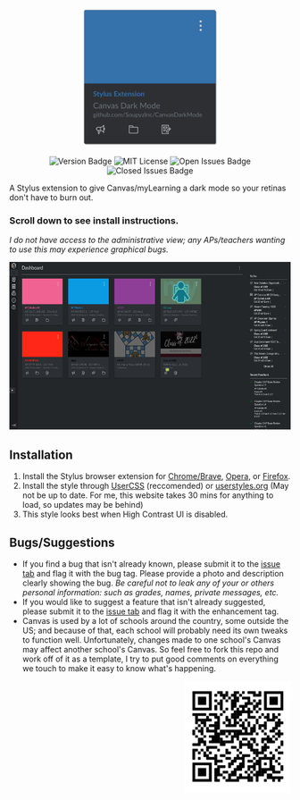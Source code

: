 <p align="center">
  <img width="250" src="https://github.com/SoupyzInc/CanvasDarkMode/blob/main/images/CanvasDarkModeIcon.png" alt="Canvas Dark Mode Logo">
</p>
<p align="center">
  <img src="https://img.shields.io/badge/version-1.3.6-green" alt="Version Badge">
  <img src="https://img.shields.io/github/license/soupyzinc/CanvasDarkMode" alt="MIT License">
  <img src="https://img.shields.io/github/issues-raw/soupyzinc/canvasdarkmode" alt="Open Issues Badge">
  <img src="https://img.shields.io/github/issues-closed-raw/soupyzinc/canvasdarkmode" alt="Closed Issues Badge">
</p>

A Stylus extension to give Canvas/myLearning a dark mode so your retinas don't have to burn out. 

### **Scroll down to see install instructions.**

*I do not have access to the administrative view; any APs/teachers wanting to use this may experience graphical bugs.*

<p align="left">
<img src="https://github.com/SoupyzInc/CanvasDarkMode/blob/main/images/Dashboardv1.1.5.png" alt="v1.1.5 Preview" height="300">
</p>

## Installation
1. Install the Stylus browser extension for [Chrome/Brave](https://chrome.google.com/webstore/detail/stylus/clngdbkpkpeebahjckkjfobafhncgmne), [Opera](https://addons.opera.com/en-gb/extensions/details/stylus/), or [Firefox](https://addons.mozilla.org/en-US/firefox/addon/styl-us/).
2. Install the style through [UserCSS](https://raw.githubusercontent.com/SoupyzInc/CanvasDarkMode/main/CanvasDarkMode.user.css) (reccomended) or [userstyles.org](https://userstyles.org/styles/191622/mylearning-dark-mode) (May not be up to date. For me, this website takes 30 mins for anything to load, so updates may be behind)
3. This style looks best when High Contrast UI is disabled.

## Bugs/Suggestions
- If you find a bug that isn't already known, please submit it to the [issue tab](https://github.com/SoupyzInc/CanvasDarkMode/issues) and flag it with the bug tag. Please provide a photo and description clearly showing the bug. *Be careful not to leak any of your or others personal information: such as grades, names, private messages, etc.*
- If you would like to suggest a feature that isn't already suggested, please submit it to the [issue tab](https://github.com/SoupyzInc/CanvasDarkMode/issues) and flag it with the enhancement tag.
- Canvas is used by a lot of schools around the country, some outside the US; and because of that, each school will probably need its own tweaks to function well. Unfortunately, changes made to one school's Canvas may affect another school's Canvas. So feel free to fork this repo and work off of it as a template, I try to put good comments on everything we touch to make it easy to know what's happening.

<p align="right">
<img src="https://github.com/SoupyzInc/CanvasDarkMode/blob/main/images/CanvasDarkModeQRCode.png" alt="alt text" height="200">
</p>
